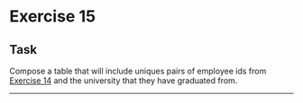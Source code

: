 # Exercise 15

## Task

Compose a table that will include uniques pairs of employee ids from [Exercise 14](../exercise_14/README.md) and the university that they have graduated from.

---
